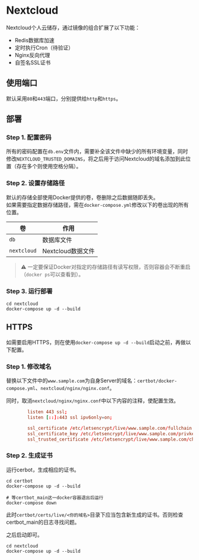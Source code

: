 # Nextcloud

Nextcloud个人云储存，通过镜像的组合扩展了以下功能：

- Redis数据库加速
- 定时执行Cron（待验证）
- Nginx反向代理
- 自签名SSL证书

## 使用端口

默认采用`80`和`443`端口，分别提供给`http`和`https`。  

## 部署

### Step 1. 配置密码

所有的密码配置在`db.env`文件内，需要补全该文件中缺少的所有环境变量，同时修改`NEXTCLOUD_TRUSTED_DOMAINS`，将之后用于访问Nextcloud的域名添加到此位置（存在多个则使用空格分隔）。

### Step 2. 设置存储路径

默认的存储全部使用Docker提供的卷，卷删除之后数据随即丢失。  
如果需要指定数据存储路径，需在`docker-compose.yml`修改以下的卷出现的所有位置。

| 卷 | 作用 |
| ---| ---|
| `db` | 数据库文件 |
| `nextcloud`  | Nextcloud数据文件|

> :warning: 一定要保证Docker对指定的存储路径有读写权限，否则容器会不断重启（`docker ps`可以查看到）。

### Step 3. 运行部署

```shell
cd nextcloud
docker-compose up -d --build
```

## HTTPS

如需要启用HTTPS，则在使用`docker-compose up -d --build`启动之前，再做以下配置。

### Step 1. 修改域名

替换以下文件中的`www.sample.com`为自身Server的域名：`certbot/docker-compose.yml`、`nextcloud/nginx/nginx.conf`。

同时，取消`nextcloud/nginx/nginx.conf`中以下内容的注释，使配置生效。

```conf
        listen 443 ssl;
        listen [::]:443 ssl ipv6only=on;

        ssl_certificate /etc/letsencrypt/live/www.sample.com/fullchain.pem; <!>
        ssl_certificate_key /etc/letsencrypt/live/www.sample.com/privkey.pem; <!>
        ssl_trusted_certificate /etc/letsencrypt/live/www.sample.com/chain.pem; <!>
```

### Step 2. 生成证书

运行cerbot，生成相应的证书。

```shell
cd certbot
docker-compose up -d --build

# 等certbot_main这一docker容器退出后运行
docker-compose down
```

此时`certbot/certs/live/<你的域名>`目录下应当包含新生成的证书。否则检查certbot_main的日志寻找问题。

之后启动即可。

```shell
cd nextcloud
docker-compose up -d --build
```
